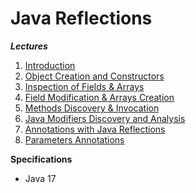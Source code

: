 # Java Reflections

**_Lectures_**

1. [Introduction](https://github.com/brunomilitzer/reflections/blob/master/section1/)
2. [Object Creation and Constructors](https://github.com/brunomilitzer/reflections/blob/master/section2/)
3. [Inspection of Fields & Arrays](https://github.com/brunomilitzer/reflections/blob/master/section3/)
4. [Field Modification & Arrays Creation](https://github.com/brunomilitzer/reflections/blob/master/section4/)
5. [Methods Discovery & Invocation](https://github.com/brunomilitzer/reflections/blob/master/section5/)
6. [Java Modifiers Discovery and Analysis](https://github.com/brunomilitzer/reflections/blob/master/section6/)
7. [Annotations with Java Reflections](https://github.com/brunomilitzer/reflections/blob/master/section6/)
8. [Parameters Annotations](https://github.com/brunomilitzer/reflections/blob/master/graphexample/)

**Specifications**

* Java 17